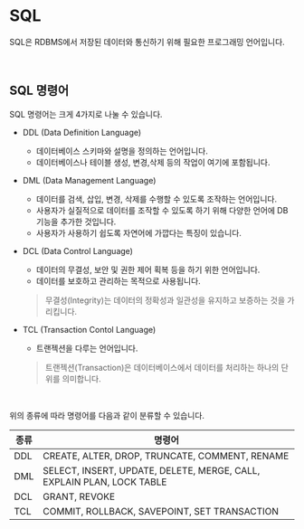 # SQL

SQL은 RDBMS에서 저장된 데이터와 통신하기 위해 필요한 프로그래밍 언어입니다. 

<br>

## SQL 명령어

SQL 명령어는 크게 4가지로 나눌 수 있습니다.

* DDL (Data Definition Language)

  * 데이터베이스 스키마와 설명을 정의하는 언어입니다.
  * 데이터베이스나 테이블 생성, 변경,삭제 등의 작업이 여기에 포함됩니다.

* DML (Data Management Language)

  * 데이터를 검색, 삽입, 변경, 삭제를 수행할 수 있도록 조작하는 언어입니다.
  * 사용자가 실질적으로 데이터를 조작할 수 있도록 하기 위해 다양한 언어에 DB 기능을 추가한 것입니다.
  * 사용자가 사용하기 쉽도록 자연어에 가깝다는 특징이 있습니다.

* DCL (Data Control Language)

  * 데이터의 무결성, 보안 및 권한 제어 획복 등을 하기 위한 언어입니다.
  * 데이터를 보호하고 관리하는 목적으로 사용됩니다.

  > 무결성(Integrity)는 데이터의 정확성과 일관성을 유지하고 보증하는 것을 가리킵니다.

* TCL (Transaction Contol Language)

  * 트랜젝션을 다루는 언어입니다.

  > 트랜젝션(Transaction)은 데이터베이스에서 데이터를 처리하는 하나의 단위를 의미합니다.

<br>

위의 종류에 따라 명령어를 다음과 같이 분류할 수 있습니다.

| 종류 | 명령어                                                       |
| ---- | ------------------------------------------------------------ |
| DDL  | CREATE, ALTER, DROP, TRUNCATE, COMMENT, RENAME               |
| DML  | SELECT, INSERT, UPDATE, DELETE, MERGE, CALL, EXPLAIN PLAN, LOCK TABLE |
| DCL  | GRANT, REVOKE                                                |
| TCL  | COMMIT, ROLLBACK, SAVEPOINT, SET TRANSACTION                 |

